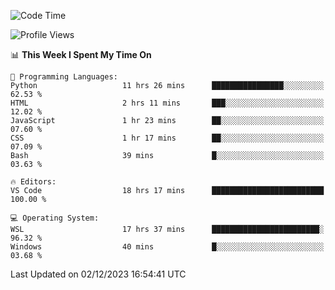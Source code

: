 <!--START_SECTION:waka-->
![Code Time](http://img.shields.io/badge/Code%20Time-421%20hrs%2050%20mins-blue)

![Profile Views](http://img.shields.io/badge/Profile%20Views-45-blue)

📊 **This Week I Spent My Time On** 

```text
💬 Programming Languages: 
Python                   11 hrs 26 mins      ████████████████░░░░░░░░░   62.53 % 
HTML                     2 hrs 11 mins       ███░░░░░░░░░░░░░░░░░░░░░░   12.02 % 
JavaScript               1 hr 23 mins        ██░░░░░░░░░░░░░░░░░░░░░░░   07.60 % 
CSS                      1 hr 17 mins        ██░░░░░░░░░░░░░░░░░░░░░░░   07.09 % 
Bash                     39 mins             █░░░░░░░░░░░░░░░░░░░░░░░░   03.63 % 

🔥 Editors: 
VS Code                  18 hrs 17 mins      █████████████████████████   100.00 % 

💻 Operating System: 
WSL                      17 hrs 37 mins      ████████████████████████░   96.32 % 
Windows                  40 mins             █░░░░░░░░░░░░░░░░░░░░░░░░   03.68 % 
```


 Last Updated on 02/12/2023 16:54:41 UTC
<!--END_SECTION:waka-->
